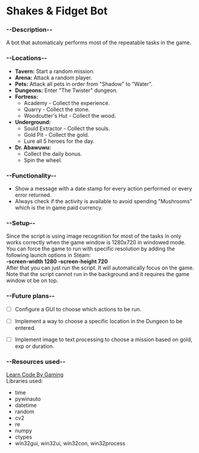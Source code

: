 # Shakes & Fidget Bot

### --Description--
A bot that automaticaly performs most of the repeatable tasks in the game.

### --Locations--
- **Tavern:** Start a random mission.
- **Arena:** Attack a random player.
- **Pets:** Attack all pets in order from "Shadow" to "Water".
- **Dungeons:** Enter "The Twister" dungeon.
- **Fortress:**
  - Academy - Collect the experience.
  - Quarry - Collect the stone.
  - Woodcutter's Hut - Collect the wood.
- **Underground:**
  - Sould Extractor - Collect the souls.
  - Gold Pit - Collect the gold.
  - Lure all 5 heroes for the day.
- **Dr. Abawuwu:**
  - Collect the daily bonus.
  - Spin the wheel.
  
### --Functionality--
- Show a message with a date stamp for every action performed or every error returned.
- Always check if the activity is available to avoid spending "Mushrooms" which is the in game paid currency.

### --Setup--
Since the script is using image recognition for most of the tasks in only works correctly when the game window is 1280x720 in windowed mode. You can force the game to run with specific resolution by adding the following launch options in Steam:  
**-screen-width 1280 -screen-height 720**  
After that you can just run the script. It will automatically focus on the game. Note that the script cannot run in the background and it requires the game window ot be on top.

### --Future plans--  
- [ ] Configure a GUI to choose which actions to be run.
- [ ] Implement a way to choose a specific location in the Dungeon to be entered.
- [ ] Implement image to text processing to choose a mission based on gold, exp or duration.


### --Resources used--
[Learn Code By Gaming](https://www.youtube.com/channel/UCD8vb6Bi7_K_78nItq5YITA)  
Libraries used:
- time
- pywinauto
- datetime
- random
- cv2
- re
- numpy
- ctypes
- win32gui, win32ui, win32con, win32process
